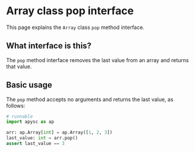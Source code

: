 # Array class pop interface

This page explains the `Array` class `pop` method interface.

## What interface is this?

The `pop` method interface removes the last value from an array and returns that value.

## Basic usage

The `pop` method accepts no arguments and returns the last value, as follows:

```py
# runnable
import apysc as ap

arr: ap.Array[int] = ap.Array([1, 2, 3])
last_value: int = arr.pop()
assert last_value == 3
```

